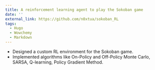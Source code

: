 ```yaml
---
title: A reinforcement learning agent to play the Sokoban game 
date: ''
external_link: https://github.com/n0xtua/sokoban_RL
tags:
  - Hugo
  - Wowchemy
  - Markdown
---
```


- Designed a custom RL environment for the Sokoban game.
- Implemented algorithms like On-Policy and Off-Policy Monte Carlo, SARSA, Q-learning, Policy
Gradient Method.

<!--more-->
